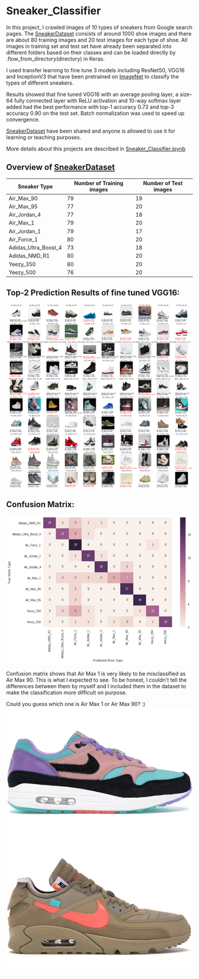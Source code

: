 # Sneaker_Classifier
In this project, I crawled images of 10 types of sneakers from Google search pages. The [SneakerDataset](https://drive.google.com/drive/folders/1EOROtXHeroQuaXe81oUmvjj575DnNo3c?usp=sharing) consists of around 1000 shoe images and there are about 80 training images and 20 test images for each type of shoe. All images in training set and test set have already been separated into different folders based on their classes and can be loaded directly by .flow_from_directory(directory) in Keras. 

I used transfer learning to fine tune 3 models including ResNet50, VGG16 and InceptionV3 that have been pretrained on [ImageNet](http://www.image-net.org/) to classify the types of different sneakers.

Results showed that fine tuned VGG16 with an average pooling layer, a size-64 fully connected layer with ReLU activation and 10-way softmax layer added had the best performance with top-1 accuracy 0.73 and top-3 accuracy 0.90 on the test set. Batch normalization was used to speed up convergence.

[SneakerDataset](https://drive.google.com/drive/folders/1EOROtXHeroQuaXe81oUmvjj575DnNo3c?usp=sharing) have been shared and anyone is allowed to use it for learning or teaching purposes.

More details about this projects are described in [Sneaker_Classifier.ipynb](Sneaker_Classifier.ipynb)
      
## Overview of [SneakerDataset](https://drive.google.com/drive/folders/1EOROtXHeroQuaXe81oUmvjj575DnNo3c?usp=sharing) 

|Sneaker Type           | Number of Training images   | Number of Test images  |
|-----------------------|-----------------------------|------------------------|
|Air_Max_90             |79                           |                     19 |
|Air_Max_95             |77                           |                     20 |
|Air_Jordan_4           |77                           |                     18 |
|Air_Max_1              |79                           |                     20 |
|Air_Jordan_1           |79                           |                     17 |
|Air_Force_1            |80                           |                     20 |
|Adidas_Ultra_Boost_4   |73                           |                     18 |
|Adidas_NMD_R1          |80                           |                     20 |
|Yeezy_350              |80                           |                     20 |
|Yeezy_500              |76                           |                     20 |

## Top-2 Prediction Results of fine tuned VGG16:

![Prediction](figures/predication.png)


## Confusion Matrix:

![cm](figures/confusion.png)

Confusion matrix shows that Air Max 1 is very likely to be misclassified as Air Max 90. This is what I expected to see. To be honest, I couldn't tell the differences between them by myself and I included them in the dataset to make the classification more difficult on purpose.

Could you guess which one is Air Max 1 or Air Max 90? :)
![max1](figures/Air_Max_1.jpg) 
![max90](figures/Air_Max_90.jpg)
